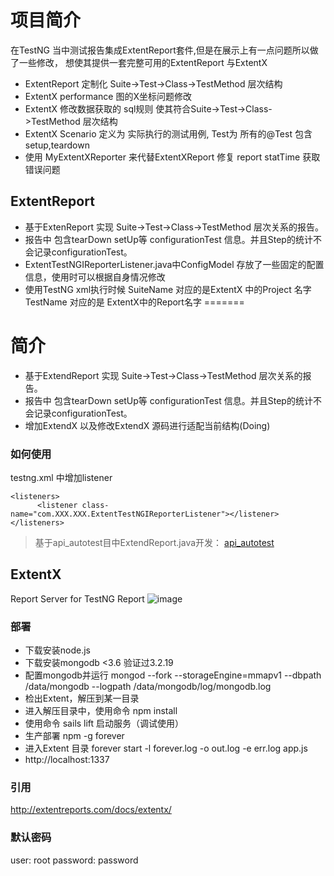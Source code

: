 
# 项目简介
在TestNG 当中测试报告集成ExtentReport套件,但是在展示上有一点问题所以做了一些修改，
想使其提供一套完整可用的ExtentReport 与ExtentX

- ExtentReport 定制化 Suite->Test->Class->TestMethod 层次结构
- ExtentX performance 图的X坐标问题修改
- ExtentX 修改数据获取的 sql规则 使其符合Suite->Test->Class->TestMethod 层次结构
- ExtentX Scenario 定义为 实际执行的测试用例, Test为 所有的@Test 包含 setup,teardown
- 使用 MyExtentXReporter 来代替ExtentXReport 修复 report statTime 获取错误问题

## ExtentReport
- 基于ExtenReport 实现 Suite->Test->Class->TestMethod 层次关系的报告。
- 报告中 包含tearDown setUp等 configurationTest 信息。并且Step的统计不会记录configurationTest。
- ExtentTestNGIReporterListener.java中ConfigModel 存放了一些固定的配置信息，使用时可以根据自身情况修改
- 使用TestNG xml执行时候 SuiteName 对应的是ExtentX 中的Project 名字 TestName 对应的是 ExtentX中的Report名字
=======
# 简介
- 基于ExtendReport 实现 Suite->Test->Class->TestMethod 层次关系的报告。
- 报告中 包含tearDown setUp等 configurationTest 信息。并且Step的统计不会记录configurationTest。
- 增加ExtendX 以及修改ExtendX 源码进行适配当前结构(Doing)

### 如何使用

testng.xml 中增加listener


    <listeners>
          <listener class-name="com.XXX.XXX.ExtentTestNGIReporterListener"></listener>
    </listeners>
>基于api_autotest目中ExtendReport.java开发：
[api_autotest](https://github.com/ChenSen5/api_autotest/blob/master/src/main/java/com/sen/api/listeners/ExtentTestNGIReporterListener.java)

## ExtentX

Report Server for TestNG Report
![image](https://github.com/yili1992/ExtendReport/raw/master/asset/dashboard.png)

### 部署

* 下载安装node.js
* 下载安装mongodb  <3.6 验证过3.2.19
* 配置mongodb并运行 mongod  --fork   --storageEngine=mmapv1 --dbpath /data/mongodb --logpath /data/mongodb/log/mongodb.log
* 检出Extent，解压到某一目录
* 进入解压目录中，使用命令 npm install
* 使用命令 sails lift 启动服务（调试使用）
* 生产部署  npm -g forever
* 进入Extent 目录  forever start -l forever.log -o out.log -e err.log app.js
* http://localhost:1337 


### 引用
http://extentreports.com/docs/extentx/

### 默认密码
user:      root
password:  password
